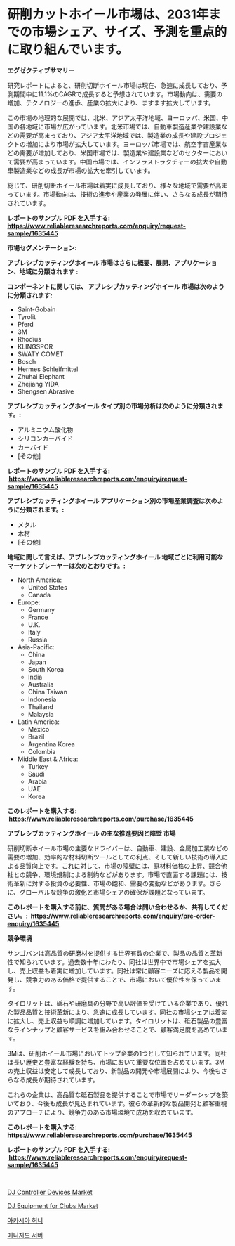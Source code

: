 <p><h1>研削カットホイール市場は、2031年までの市場シェア、サイズ、予測を重点的に取り組んでいます。</h1></p><p><strong>エグゼクティブサマリー</strong></p>
<p><p>研究レポートによると、研削切断ホイール市場は現在、急速に成長しており、予測期間中に11.1%のCAGRで成長すると予想されています。市場動向は、需要の増加、テクノロジーの進歩、産業の拡大により、ますます拡大しています。</p><p>この市場の地理的な展開では、北米、アジア太平洋地域、ヨーロッパ、米国、中国の各地域に市場が広がっています。北米市場では、自動車製造産業や建設業などの需要が高まっており、アジア太平洋地域では、製造業の成長や建設プロジェクトの増加により市場が拡大しています。ヨーロッパ市場では、航空宇宙産業などの需要が増加しており、米国市場では、製造業や建設業などのセクターにおいて需要が高まっています。中国市場では、インフラストラクチャーの拡大や自動車製造業などの成長が市場の拡大を牽引しています。</p><p>総じて、研削切断ホイール市場は着実に成長しており、様々な地域で需要が高まっています。市場動向は、技術の進歩や産業の発展に伴い、さらなる成長が期待されています。</p></p>
<p><strong>レポートのサンプル PDF を入手する: <a href="https://www.reliableresearchreports.com/enquiry/request-sample/1635445">https://www.reliableresearchreports.com/enquiry/request-sample/1635445</a></strong></p>
<p><strong>市場セグメンテーション:</strong></p>
<p><strong> アブレシブカッティングホイール 市場はさらに概要、展開、アプリケーション、地域に分類されます :</strong></p>
<p><strong>コンポーネントに関しては、 アブレシブカッティングホイール 市場は次のように分類されます: &nbsp;</strong></p>
<p><ul><li>Saint-Gobain</li><li>Tyrolit</li><li>Pferd</li><li>3M</li><li>Rhodius</li><li>KLINGSPOR</li><li>SWATY COMET</li><li>Bosch</li><li>Hermes Schleifmittel</li><li>Zhuhai Elephant</li><li>Zhejiang YIDA</li><li>Shengsen Abrasive</li></ul></p>
<p><strong> アブレシブカッティングホイール タイプ別の市場分析は次のように分類されます。:</strong></p>
<p><ul><li>アルミニウム酸化物</li><li>シリコンカーバイド</li><li>カーバイド</li><li>[その他]</li></ul></p>
<p><strong>レポートのサンプル PDF を入手する: &nbsp;<a href="https://www.reliableresearchreports.com/enquiry/request-sample/1635445">https://www.reliableresearchreports.com/enquiry/request-sample/1635445</a></strong></p>
<p><strong> アブレシブカッティングホイール アプリケーション別の市場産業調査は次のように分類されます。:</strong></p>
<p><ul><li>メタル</li><li>木材</li><li>[その他]</li></ul></p>
<p><strong>地域に関して言えば、アブレシブカッティングホイール 地域ごとに利用可能なマーケットプレーヤーは次のとおりです。:</strong></p>
<p><ul>
    <li>
        North America:
        <ul>
            <li>United States</li>
            <li>Canada</li>
        </ul>
    </li>
    <li>
        Europe:
        <ul>
            <li>Germany</li>
            <li>France</li>
            <li>U.K.</li>
            <li>Italy</li>
            <li>Russia</li>
        </ul>
    </li>
    <li>
        Asia-Pacific:
        <ul>
            <li>China</li>
            <li>Japan</li>
            <li>South Korea</li>
            <li>India</li>
            <li>Australia</li>
            <li>China Taiwan</li>
            <li>Indonesia</li>
            <li>Thailand</li>
            <li>Malaysia</li>
        </ul>
    </li>
    <li>
        Latin America:
        <ul>
            <li>Mexico</li>
            <li>Brazil</li>
            <li>Argentina Korea</li>
            <li>Colombia</li>
        </ul>
    </li>
    <li>
        Middle East & Africa:
        <ul>
            <li>Turkey</li>
            <li>Saudi</li>
            <li>Arabia</li>
            <li>UAE</li>
            <li>Korea</li>
        </ul>
    </li>
    </ul></p>
<p><strong>このレポートを購入する: &nbsp;<a href="https://www.reliableresearchreports.com/purchase/1635445">https://www.reliableresearchreports.com/purchase/1635445</a></strong></p>
<p><strong>アブレシブカッティングホイール の主な推進要因と障壁 市場</strong></p>
<p><p>研削切断ホイール市場の主要なドライバーは、自動車、建設、金属加工業などの需要の増加、効率的な材料切断ツールとしての利点、そして新しい技術の導入による品質向上です。これに対して、市場の障壁には、原材料価格の上昇、競合他社との競争、環境規制による制約などがあります。市場で直面する課題には、技術革新に対する投資の必要性、市場の飽和、需要の変動などがあります。さらに、グローバルな競争の激化と市場シェアの確保が課題となっています。</p></p>
<p><strong>このレポートを購入する前に、質問がある場合は問い合わせるか、共有してください。:&nbsp; <a href="https://www.reliableresearchreports.com/enquiry/pre-order-enquiry/1635445">https://www.reliableresearchreports.com/enquiry/pre-order-enquiry/1635445</a></strong></p>
<p><strong>競争環境</strong></p>
<p><p>サンゴバンは高品質の研磨材を提供する世界有数の企業で、製品の品質と革新性で知られています。過去数十年にわたり、同社は世界中で市場シェアを拡大し、売上収益も着実に増加しています。同社は常に顧客ニーズに応える製品を開発し、競争力のある価格で提供することで、市場において優位性を保っています。</p><p>タイロリットは、砥石や研磨具の分野で高い評価を受けている企業であり、優れた製品品質と技術革新により、急速に成長しています。同社の市場シェアは着実に拡大し、売上収益も順調に増加しています。タイロリットは、砥石製品の豊富なラインナップと顧客サービスを組み合わせることで、顧客満足度を高めています。</p><p>3Mは、研削ホイール市場においてトップ企業の1つとして知られています。同社は長い歴史と豊富な経験を持ち、市場において重要な位置を占めています。3Mの売上収益は安定して成長しており、新製品の開発や市場展開により、今後もさらなる成長が期待されています。</p><p>これらの企業は、高品質な砥石製品を提供することで市場でリーダーシップを築いており、今後も成長が見込まれています。彼らの革新的な製品開発と顧客重視のアプローチにより、競争力のある市場環境で成功を収めています。</p></p>
<p><strong>このレポートを購入する: &nbsp; <a href="https://www.reliableresearchreports.com/purchase/1635445">https://www.reliableresearchreports.com/purchase/1635445</a></strong></p>
<p><strong>レポートのサンプル PDF を入手する: &nbsp;<a href="https://www.reliableresearchreports.com/enquiry/request-sample/1635445">https://www.reliableresearchreports.com/enquiry/request-sample/1635445</a></strong><strong></strong></p>
<p>&nbsp;</p>
<p><p><a href="https://github.com/jsmusil/Market-Research-Report-List-2/blob/main/dj-controller-devices-market.md">DJ Controller Devices Market</a></p><p><a href="https://github.com/yemakinde/Market-Research-Report-List-1/blob/main/dj-equipment-for-clubs-market.md">DJ Equipment for Clubs Market</a></p><p><a href="https://github.com/KellyLyncyh543964/Market-Research-Report-List-1/blob/main/40067715961.md">아카시아 허니</a></p><p><a href="https://github.com/laholand/Market-Research-Report-List-3/blob/main/45208745962.md">매니지드 서버</a></p></p>